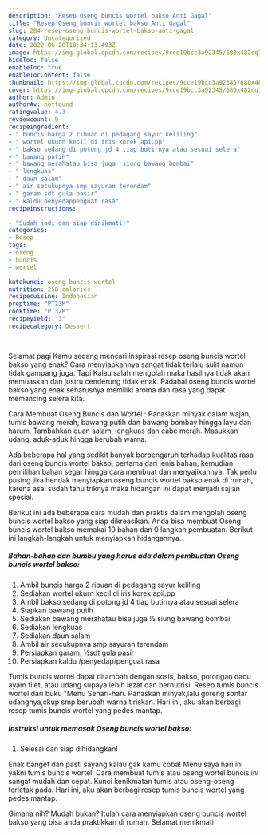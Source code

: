 ```yaml
---
description: "Resep Oseng buncis wortel bakso Anti Gagal"
title: "Resep Oseng buncis wortel bakso Anti Gagal"
slug: 284-resep-oseng-buncis-wortel-bakso-anti-gagal
category: Uncategorized
date: 2022-06-28T18:34:13.493Z
image: https://img-global.cpcdn.com/recipes/9cce19bcc3a92345/680x482cq70/oseng-buncis-wortel-bakso-foto-resep-utama.jpg
hideToc: false
enableToc: true
enableTocContent: false
thumbnail: https://img-global.cpcdn.com/recipes/9cce19bcc3a92345/680x482cq70/oseng-buncis-wortel-bakso-foto-resep-utama.jpg
cover: https://img-global.cpcdn.com/recipes/9cce19bcc3a92345/680x482cq70/oseng-buncis-wortel-bakso-foto-resep-utama.jpg
author: Admin
authorAv: notfound
ratingvalue: 4.3
reviewcount: 9
recipeingredient:
- " buncis harga 2 ribuan di pedagang sayur keliling"
- " wortel ukurn kecil di iris korek apiLpp"
- " bakso sedang di potong jd 4 tiap butirnya atau sesuai selera"
- " bawang putih"
- " bawang merahatau bisa juga  siung bawang bombai"
- " lengkuas"
- " daun salam"
- " air secukupnya smp sayuran terendam"
- " garam sdt gula pasir"
- " kaldu penyedappenguat rasa"
recipeinstructions:

- "Sudah jadi dan siap dinikmati!"
categories:
- Resep
tags:
- oseng
- buncis
- wortel

katakunci: oseng buncis wortel 
nutrition: 258 calories
recipecuisine: Indonesian
preptime: "PT23M"
cooktime: "PT32M"
recipeyield: "3"
recipecategory: Dessert

---
```



Selamat pagi Kamu sedang mencari inspirasi resep oseng buncis wortel bakso yang enak? Cara menyiapkannya sangat tidak terlalu sulit namun tidak gampang juga. Tapi Kalau salah mengolah maka hasilnya tidak akan memuaskan dan justru cenderung tidak enak. Padahal oseng buncis wortel bakso yang enak seharusnya memiliki aroma dan rasa yang dapat memancing selera kita.


Cara Membuat Oseng Buncis dan Wortel : Panaskan minyak dalam wajan, tumis bawang merah, bawang putih dan bawang bombay hingga layu dan harum. Tambahkan duan salam, lengkuas dan cabe merah. Masukkan udang, aduk-aduk hingga berubah warna.

Ada beberapa hal yang sedikit banyak berpengaruh terhadap kualitas rasa dari oseng buncis wortel bakso, pertama dari jenis bahan, kemudian pemilihan bahan segar hingga cara membuat dan menyajikannya. Tak perlu pusing jika hendak menyiapkan oseng buncis wortel bakso enak di rumah, karena asal sudah tahu triknya maka hidangan ini dapat menjadi sajian spesial.


Berikut ini ada beberapa cara mudah dan praktis dalam mengolah oseng buncis wortel bakso yang siap dikreasikan. Anda bisa membuat Oseng buncis wortel bakso memakai 10 bahan dan 0 langkah pembuatan. Berikut ini langkah-langkah untuk menyiapkan hidangannya.

<!--inarticleads1-->

##### Bahan-bahan dan bumbu yang harus ada dalam pembuatan Oseng buncis wortel bakso:

1. Ambil  buncis harga 2 ribuan di pedagang sayur keliling
1. Sediakan  wortel ukurn kecil di iris korek apiLpp
1. Ambil  bakso sedang di potong jd 4 tiap butirnya atau sesuai selera
1. Siapkan  bawang putih
1. Sediakan  bawang merahatau bisa juga ½ siung bawang bombai
1. Sediakan  lengkuas
1. Sediakan  daun salam
1. Ambil  air secukupnya smp sayuran terendam
1. Persiapkan  garam, ½sdt gula pasir
1. Persiapkan  kaldu /penyedap/penguat rasa


Tumis buncis wortel dapat ditambah dengan sosis, bakso, potongan dadu ayam filet, atau udang supaya lebih lezat dan bernutrisi. Resep tumis buncis wortel dari buku &#34;Menu Sehari-hari. Panaskan minyak,lalu goreng sbntar udangnya,ckup smp berubah warna.tiriskan. Hari ini, aku akan berbagi resep tumis buncis wortel yang pedes mantap. 

<!--inarticleads2-->

##### Instruksi untuk memasak Oseng buncis wortel bakso:


1. Selesai dan siap dihidangkan!

Enak banget dan pasti sayang kalau gak kamu coba! Menu saya hari ini yakni tumis buncis wortel. Cara membuat tumis atau oseng wortel buncis ini sangat mudah dan cepat. Kunci kenikmatan tumis atau oseng-oseng terletak pada. Hari ini, aku akan berbagi resep tumis buncis wortel yang pedes mantap. 

Gimana nih? Mudah bukan? Itulah cara menyiapkan oseng buncis wortel bakso yang bisa anda praktikkan di rumah. Selamat menikmati
